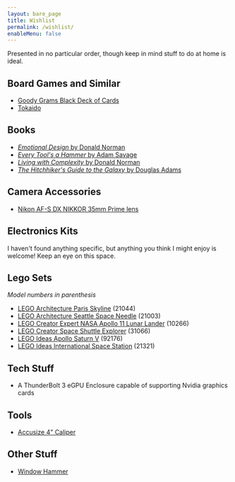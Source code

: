 ```yaml
---
layout: bare_page
title: Wishlist
permalink: /wishlist/
enableMenu: false
---
```


Presented in no particular order, though keep in mind stuff to do at
home is ideal. 

## Board Games and Similar
* [Goody Grams Black Deck of Cards](https://www.amazon.com/dp/B004A9115U)
* [Tokaido](https://www.amazon.com/dp/B0757QD8FY)

## Books
* [*Emotional Design* by Donald Norman](https://www.amazon.com/Emotional-Design-Love-Everyday-Things/dp/0465051367)
* [*Every Tool's a Hammer* by Adam Savage](https://www.amazon.com/Every-Tools-Hammer-Life-What/dp/1982113472)
* [*Living with Complexity* by Donald Norman](https://mitpress.mit.edu/books/living-complexity)
* [*The Hitchhiker's Guide to the Galaxy* by Douglas Adams](https://www.amazon.com/Hitchhikers-Guide-Galaxy-Douglas-Adams/dp/0345418913)

## Camera Accessories
* [Nikon AF-S DX NIKKOR 35mm Prime lens](https://www.amazon.com/dp/B001S2PPT0)

## Electronics Kits
I haven't found anything specific, but anything you think I might enjoy
is welcome! Keep an eye on this space. 

## Lego Sets
*Model numbers in parenthesis*
* [LEGO Architecture Paris Skyline](https://www.amazon.com/dp/B07GXC4R9R) (21044)
* [LEGO Architecture Seattle Space Needle](https://www.amazon.com/dp/B0025W1PMS) (21003)
* [LEGO Creator Expert NASA Apollo 11 Lunar Lander](https://www.amazon.com/dp/B07W4M54CJ) (10266)
* [LEGO Creator Space Shuttle Explorer](https://www.amazon.com/dp/B0711MPYJN) (31066)
* [LEGO Ideas Apollo Saturn V](https://www.amazon.com/dp/B071G3QMS2) (92176)
* [LEGO Ideas International Space Station](https://www.amazon.com/dp/B083JWZNW7) (21321)

## Tech Stuff
* A ThunderBolt 3 eGPU Enclosure capable of supporting Nvidia graphics
cards

## Tools
* [Accusize 4" Caliper](https://www.amazon.com/gp/product/B017ME2ALS)

## Other Stuff
* [Window Hammer](https://www.amazon.com/dp/B077GNHRZ8)
